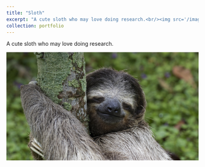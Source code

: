 ```yaml
---
title: "Sloth"
excerpt: "A cute sloth who may love doing research.<br/><img src='/images/cute.jpg'>"
collection: portfolio
---
```


A cute sloth who may love doing research. 

![A cute sloth](/images/cute.jpg "A cute sloth")   
